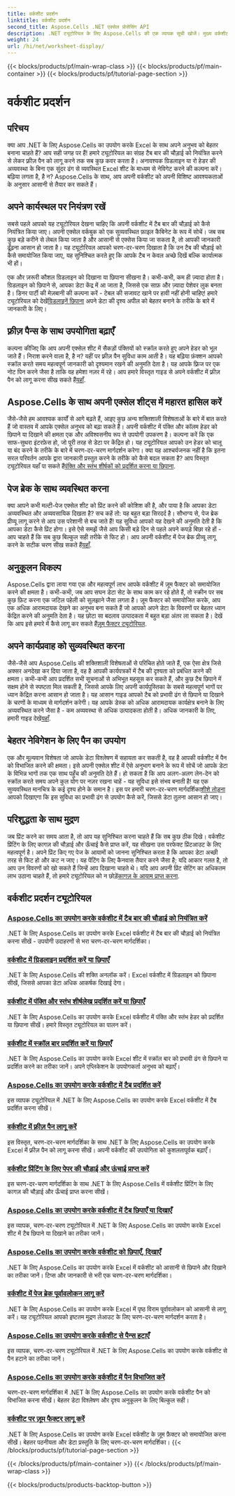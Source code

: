 ```yaml
---
title: वर्कशीट प्रदर्शन
linktitle: वर्कशीट प्रदर्शन
second_title: Aspose.Cells .NET एक्सेल प्रोसेसिंग API
description: .NET ट्यूटोरियल के लिए Aspose.Cells की एक व्यापक सूची खोजें। मुख्य वर्कशीट सुविधाओं पर चरण-दर-चरण मार्गदर्शिकाओं के साथ अपने एक्सेल कौशल को बढ़ाएँ।
weight: 24
url: /hi/net/worksheet-display/
---
```


{{< blocks/products/pf/main-wrap-class >}}
{{< blocks/products/pf/main-container >}}
{{< blocks/products/pf/tutorial-page-section >}}

# वर्कशीट प्रदर्शन

## परिचय

क्या आप .NET के लिए Aspose.Cells का उपयोग करके Excel के साथ अपने अनुभव को बेहतर बनाना चाहते हैं? आप सही जगह पर हैं! हमारे ट्यूटोरियल का संग्रह टैब बार की चौड़ाई को नियंत्रित करने से लेकर फ़्रीज़ पैन को लागू करने तक सब कुछ कवर करता है। अनावश्यक ग्रिडलाइन या रो हेडर की अव्यवस्था के बिना एक सुंदर ढंग से व्यवस्थित Excel शीट के माध्यम से नेविगेट करने की कल्पना करें। बढ़िया लगता है, है न? Aspose.Cells के साथ, आप अपनी वर्कशीट को अपनी विशिष्ट आवश्यकताओं के अनुसार आसानी से तैयार कर सकते हैं।

## अपने कार्यस्थल पर नियंत्रण रखें

सबसे पहले आपको यह ट्यूटोरियल देखना चाहिए कि अपनी वर्कशीट में टैब बार की चौड़ाई को कैसे नियंत्रित किया जाए। अपनी एक्सेल वर्कबुक को एक सुव्यवस्थित फ़ाइल कैबिनेट के रूप में सोचें। जब सब कुछ बड़े करीने से लेबल किया जाता है और आसानी से एक्सेस किया जा सकता है, तो आपकी जानकारी ढूँढ़ना आसान हो जाता है। यह ट्यूटोरियल आपको चरण-दर-चरण दिखाता है कि उन टैब की चौड़ाई को कैसे समायोजित किया जाए, यह सुनिश्चित करते हुए कि आपके टैब न केवल अच्छे दिखें बल्कि कार्यात्मक भी हों। 

 एक और ज़रूरी कौशल ग्रिडलाइन को दिखाना या छिपाना सीखना है। कभी-कभी, कम ही ज़्यादा होता है। ग्रिडलाइन को छिपाने से, आपका डेटा केंद्र में आ जाता है, जिससे एक साफ़ और ज़्यादा पेशेवर लुक बनता है। डिनर पार्टी की मेज़बानी की कल्पना करें - टेबल की सजावट खाने पर हावी नहीं होनी चाहिए! हमारे ट्यूटोरियल को देखें[ग्रिडलाइनें छिपाना](./display-hide-gridlines/) अपने डेटा की दृश्य अपील को बेहतर बनाने के तरीके के बारे में जानकारी के लिए।

## फ़्रीज़ पैन्स के साथ उपयोगिता बढ़ाएँ

कल्पना कीजिए कि आप अपनी एक्सेल शीट में सैकड़ों पंक्तियों को स्क्रॉल करते हुए अपने हेडर को भूल जाते हैं। निराश करने वाला है, है न? यहीं पर फ़्रीज़ पैन सुविधा काम आती है। यह बढ़िया फ़ंक्शन आपको स्क्रॉल करते समय महत्वपूर्ण जानकारी को दृश्यमान रखने की अनुमति देता है। यह आपके फ़्रिज पर एक नोट पिन करने जैसा है ताकि वह हमेशा नज़र में रहे। आप हमारे विस्तृत गाइड से अपने वर्कशीट में फ़्रीज़ पैन को लागू करना सीख सकते हैं[यहाँ](./implement-freeze-panes/).

## Aspose.Cells के साथ अपनी एक्सेल शीट्स में महारत हासिल करें

 जैसे-जैसे हम आवश्यक कार्यों से आगे बढ़ते हैं, आइए कुछ अन्य शक्तिशाली विशेषताओं के बारे में बात करते हैं जो वास्तव में आपके एक्सेल अनुभव को बढ़ा सकते हैं। अपनी वर्कशीट में पंक्ति और कॉलम हेडर को छिपाने या दिखाने की क्षमता एक और अविश्वसनीय रूप से उपयोगी उपकरण है। कल्पना करें कि एक साफ-सुथरा इंटरफ़ेस हो, जो पूरी तरह से डेटा पर केंद्रित हो। यह ट्यूटोरियल आपको उन हेडर को चालू या बंद करने के तरीके के बारे में चरण-दर-चरण मार्गदर्शन करेगा। क्या यह आश्चर्यजनक नहीं है कि इतना सरल परिवर्तन आपके द्वारा जानकारी प्रस्तुत करने के तरीके को कैसे बदल सकता है? आप विस्तृत ट्यूटोरियल यहाँ पा सकते हैं[पंक्ति और स्तंभ शीर्षकों को प्रदर्शित करना या छिपाना](./display-hide-row-column-headers/).

## पेज ब्रेक के साथ व्यवस्थित करना

 क्या आपने कभी मल्टी-पेज एक्सेल शीट को प्रिंट करने की कोशिश की है, और पाया है कि आपका डेटा अव्यवस्थित और अव्यवसायिक दिखता है? सच कहें तो: यह बहुत बड़ा सिरदर्द है। सौभाग्य से, पेज ब्रेक प्रीव्यू लागू करने से आप उस परेशानी से बच जाते हैं! यह सुविधा आपको यह देखने की अनुमति देती है कि आपका डेटा कैसे प्रिंट होगा। इसे ऐसे समझें जैसे आप किसी बड़े दिन से पहले अपने कपड़े बिछा रहे हों - आप चाहते हैं कि सब कुछ बिल्कुल सही तरीके से फिट हो। आप अपनी वर्कशीट में पेज ब्रेक प्रीव्यू लागू करने के सटीक चरण सीख सकते हैं[यहाँ](./implement-page-break-preview/).

## अनुकूलन विकल्प

Aspose.Cells द्वारा लाया गया एक और महत्वपूर्ण लाभ आपके वर्कशीट में ज़ूम फैक्टर को समायोजित करने की क्षमता है। कभी-कभी, जब आप सघन डेटा सेट के साथ काम कर रहे होते हैं, तो स्क्रीन पर सब कुछ फ़िट करना एक जटिल पहेली को सुलझाने जैसा लगता है। ज़ूम फैक्टर को समायोजित करके, आप एक अधिक आरामदायक देखने का अनुभव बना सकते हैं जो आपको अपने डेटा के विवरणों पर बेहतर ध्यान केंद्रित करने की अनुमति देता है। यह छोटा सा बदलाव उत्पादकता में बहुत बड़ा अंतर ला सकता है। देखें कि आप इसे हमारे में कैसे लागू कर सकते हैं[ज़ूम फैक्टर ट्यूटोरियल](./apply-zoom-factor/).

## अपने कार्यप्रवाह को सुव्यवस्थित करना

जैसे-जैसे आप Aspose.Cells की शक्तिशाली विशेषताओं से परिचित होते जाते हैं, एक ऐसा क्षेत्र जिसे अक्सर अनदेखा कर दिया जाता है, वह है आपकी कार्यपत्रकों में टैब की दृश्यता को प्रबंधित करने की क्षमता। कभी-कभी आप प्रदर्शित सभी सूचनाओं से अभिभूत महसूस कर सकते हैं, और कुछ टैब छिपाने में सक्षम होने से स्पष्टता मिल सकती है, जिससे आपके लिए अपनी कार्यपुस्तिका के सबसे महत्वपूर्ण भागों पर ध्यान केंद्रित करना आसान हो जाता है। यह आसान गाइड आपको टैब को प्रभावी ढंग से छिपाने या दिखाने के चरणों के माध्यम से मार्गदर्शन करेगी। यह आपके डेस्क को अधिक आरामदायक कार्यक्षेत्र बनाने के लिए अव्यवस्थित करने जैसा है - कम अव्यवस्था से अधिक उत्पादकता होती है। अधिक जानकारी के लिए, हमारी गाइड देखें[यहाँ](./hide-or-show-tabs/).

## बेहतर नेविगेशन के लिए पैन का उपयोग

एक और मूल्यवान विशेषता जो आपके डेटा विश्लेषण में सहायता कर सकती है, वह है आपकी वर्कशीट में पैन को विभाजित करने की क्षमता। इसे अपनी एक्सेल शीट में ऐसे अनुभाग बनाने के रूप में सोचें जो आपके डेटा के विभिन्न भागों तक एक साथ पहुँच की अनुमति देते हैं। हो सकता है कि आप अलग-अलग लेन-देन को स्क्रॉल करते समय अपने कुल योग पर नज़र रखना चाहें - यह सुविधा इसे संभव बनाती है! यह एक सुव्यवस्थित मानचित्र के कई दृश्य होने के समान है। इस पर हमारी चरण-दर-चरण मार्गदर्शिका[शीशे तोड़ना](./split-panes/) आपको दिखाएगा कि इस सुविधा का प्रभावी ढंग से उपयोग कैसे करें, जिससे डेटा तुलना आसान हो जाए।

## परिशुद्धता के साथ मुद्रण

जब प्रिंट करने का समय आता है, तो आप यह सुनिश्चित करना चाहते हैं कि सब कुछ ठीक दिखे। वर्कशीट प्रिंटिंग के लिए कागज़ की चौड़ाई और ऊँचाई कैसे प्राप्त करें, यह सीखना उस परफेक्ट प्रिंटआउट के लिए महत्वपूर्ण है। अपने प्रिंट किए गए पेज के आयामों को जानना सुनिश्चित करता है कि आपका डेटा अच्छी तरह से फिट हो और कट न जाए। यह पेंटिंग के लिए कैनवास तैयार करने जैसा है; यदि आकार गलत है, तो आप उन विवरणों को खो सकते हैं जिन्हें आप दिखाना चाहते थे। यदि आप अपनी प्रिंट सेटिंग का अधिकतम लाभ उठाना चाहते हैं, तो हमारे ट्यूटोरियल को न छोड़ें[कागज़ के आयाम प्राप्त करना](./get-paper-width-height/).

## वर्कशीट प्रदर्शन ट्यूटोरियल
### [Aspose.Cells का उपयोग करके वर्कशीट में टैब बार की चौड़ाई को नियंत्रित करें](./control-tab-bar-width/)
.NET के लिए Aspose.Cells का उपयोग करके Excel वर्कशीट में टैब बार की चौड़ाई को नियंत्रित करना सीखें - उपयोगी उदाहरणों से भरा चरण-दर-चरण मार्गदर्शिका।
### [वर्कशीट में ग्रिडलाइन प्रदर्शित करें या छिपाएँ](./display-hide-gridlines/)
.NET के लिए Aspose.Cells की शक्ति अनलॉक करें। Excel वर्कशीट में ग्रिडलाइन को छिपाना सीखें, जिससे आपका डेटा अधिक आकर्षक दिखाई देगा।
### [वर्कशीट में पंक्ति और स्तंभ शीर्षलेख प्रदर्शित करें या छिपाएँ](./display-hide-row-column-headers/)
.NET के लिए Aspose.Cells का उपयोग करके Excel वर्कशीट में पंक्ति और स्तंभ हेडर को प्रदर्शित या छिपाना सीखें। हमारे विस्तृत ट्यूटोरियल का पालन करें।
### [वर्कशीट में स्क्रॉल बार प्रदर्शित करें या छिपाएँ](./display-hide-scroll-bars/)
.NET के लिए Aspose.Cells का उपयोग करके Excel शीट में स्क्रॉल बार को प्रभावी ढंग से छिपाने या प्रदर्शित करने का तरीका जानें। अपने एप्लिकेशन के उपयोगकर्ता अनुभव को बढ़ाएँ।
### [Aspose.Cells का उपयोग करके वर्कशीट में टैब प्रदर्शित करें](./display-tab/)
इस व्यापक ट्यूटोरियल में .NET के लिए Aspose.Cells का उपयोग करके Excel वर्कशीट में टैब प्रदर्शित करना सीखें।
### [वर्कशीट में फ़्रीज़ पैन लागू करें](./implement-freeze-panes/)
इस विस्तृत, चरण-दर-चरण मार्गदर्शिका के साथ .NET के लिए Aspose.Cells का उपयोग करके Excel में फ़्रीज़ पैन को लागू करना सीखें। अपनी वर्कशीट की उपयोगिता को कुशलतापूर्वक बढ़ाएँ।
### [वर्कशीट प्रिंटिंग के लिए पेपर की चौड़ाई और ऊंचाई प्राप्त करें](./get-paper-width-height/)
इस चरण-दर-चरण मार्गदर्शिका के साथ .NET के लिए Aspose.Cells में वर्कशीट प्रिंटिंग के लिए कागज़ की चौड़ाई और ऊँचाई प्राप्त करना सीखें।
### [Aspose.Cells का उपयोग करके वर्कशीट में टैब छिपाएँ या दिखाएँ](./hide-or-show-tabs/)
इस व्यापक, चरण-दर-चरण ट्यूटोरियल में .NET के लिए Aspose.Cells का उपयोग करके Excel शीट में टैब छिपाने या दिखाने का तरीका जानें।
### [Aspose.Cells का उपयोग करके वर्कशीट को छिपाएँ, दिखाएँ](./hide-unhide-worksheet/)
.NET के लिए Aspose.Cells का उपयोग करके Excel में वर्कशीट को आसानी से छिपाने और दिखाने का तरीका जानें। टिप्स और जानकारी से भरी एक चरण-दर-चरण मार्गदर्शिका।
### [वर्कशीट में पेज ब्रेक पूर्वावलोकन लागू करें](./implement-page-break-preview/)
.NET के लिए Aspose.Cells का उपयोग करके Excel में पृष्ठ विराम पूर्वावलोकन को आसानी से लागू करें। यह ट्यूटोरियल आपको इष्टतम मुद्रण लेआउट के लिए चरण-दर-चरण मार्गदर्शन करता है।
### [Aspose.Cells का उपयोग करके वर्कशीट से पैन्स हटाएँ](./remove-panes/)
इस व्यापक, चरण-दर-चरण ट्यूटोरियल में .NET के लिए Aspose.Cells का उपयोग करके वर्कशीट से पैन हटाने का तरीका जानें।
### [Aspose.Cells का उपयोग करके वर्कशीट में पैन विभाजित करें](./split-panes/)
चरण-दर-चरण मार्गदर्शिका में .NET के लिए Aspose.Cells का उपयोग करके वर्कशीट पैन को विभाजित करना सीखें। बेहतर डेटा विश्लेषण और दृश्य अनुकूलन के लिए बिल्कुल सही।
### [वर्कशीट पर ज़ूम फैक्टर लागू करें](./apply-zoom-factor/)
.NET के लिए Aspose.Cells का उपयोग करके Excel वर्कशीट के ज़ूम फ़ैक्टर को समायोजित करना सीखें। बेहतर पठनीयता और डेटा प्रस्तुति के लिए चरण-दर-चरण मार्गदर्शिका।
{{< /blocks/products/pf/tutorial-page-section >}}

{{< /blocks/products/pf/main-container >}}
{{< /blocks/products/pf/main-wrap-class >}}

{{< blocks/products/products-backtop-button >}}
